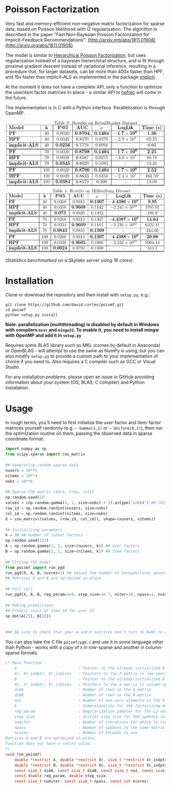 # Poisson Factorization

Very fast and memory-efficient non-negative matrix factorization for sparse data, based on Poisson likelihood with l2 regularization. The algorithm is described in the paper "Fast Non-Bayesian Poisson Factorization for Implicit-Feedback Recommendations":
[http://arxiv.org/abs/1811.01908](http://arxiv.org/abs/1811.01908)

The model is similar to [Hierarchical Poisson Factorization](https://arxiv.org/abs/1311.1704), but uses regularization instead of a bayesian hierarchical structure, and is fit through proximal gradient descent instead of variational inference, resulting in a procedure that, for larger datasets, can be more than 400x faster than HPF, and 15x faster than implicit-ALS as implemented in the package [implicit](https://github.com/benfred/implicit).

At the moment it does not have a complete API, only a function to optimize the user/item factor matrices in-place - a similar API to [hpfrec](https://www.github.com/david-cortes/hpfrec) will come in the future.

The implementation is in C with a Python interface. Parallelization is through OpenMP.

![image](tables/rr_table.png "retailrocket")
![image](tables/ms_table.png "millionsong")

(_Statistics benchmarked on a Skylake server using 16 cores_)

# Installation

Clone or download the repository and then install with `setup.py`, e.g.:

```
git clone https://github.com/david-cortes/poismf.git
cd poismf
python setup.py install
```
**Note: parallelization (multithreading) is disabled by default in Windows with compilers `msvc` and `mingw32`. To enable it, you need to install mingw with OpenMP and add it in `setup.py`**

Requires some BLAS library such as MKL (comes by default in Anaconda) or OpenBLAS - will attempt to use the same as NumPy is using, but you can also modify `setup.py` to provide a custom path to your implementation of choice if you need to. Also requires a C compiler such as GCC or Visual Studio.

For any installation problems, please open an issue in GitHub providing information about your system (OS, BLAS, C compiler) and Python installation.

# Usage

In rough terms, you'll need to first initialize the user-factor and item-factor matrices yourself randomly (e.g. `~ Gamma(1,1)` or `~ Uniform(0,1)`), then run the optimization routine on them, passing the observed data in sparse coordinate format:

```python
import numpy as np
from scipy.sparse import coo_matrix

## Generating random sparse data
nusers = 10**5
nitems = 10**4
nobs = 10**6

## Sparse COO matrix (data, (row, col))
np.random.seed(1)
values = (np.random.gamma(1, 1, size=nobs) + 1).astype('int64') ## this is just to round values, they are casted anyway later
row_id = np.random.randint(nusers, size=nobs)
col_id = np.random.randint(nitems, size=nobs)
X = coo_matrix((values, (row_id, col_id)), shape=(nusers, nitems))

## Initializing paramters
k = 30 ## number of latent factors
np.random.seed(123)
A = np.random.gamma(1, 1, size=(nusers, k)) ## User factors
B = np.random.gamma(1, 1, size=(nitems, k)) ## Item factors

## Fitting the model
from poismf import run_pgd
run_pgd(X, A, B, ncores=1) ## adjust the number of threads/cores accordingly for your computer
## Matrices A and B are optimized in-place

## Full call
run_pgd(X, A, B, reg_param=1e9, step_size=1e-7, niter=10, npass=1, ncores=1)

## Making predictions
## Predict count of item 10 for user 25
np.dot(A[25], B[10])


### Be sure to check that your A and B matrices don't turn to NaNs to Zeros!!
```

You can also take the C file `poismf/pgd.c` and use it in some language other than Python - works with a copy of `X` in row-sparse and another in column-sparse formats.

```c
/* Main function
	A                           : Pointer to the already-initialized A matrix (user-factor)
	Xr, Xr_indptr, Xr_indices   : Pointers to the X matrix in row-sparse format
	B                           : Pointer to the already-initialized B matrix (item-factor)
	Xc, Xc_indptr, Xc_indices   : Pointers to the X matrix in column-sparse format
	dimA                        : Number of rows in the A matrix
	dimB                        : Number of rows in the B matrix
	nnz                         : Number of non-zero elements in the X matrix
	k                           : Dimensionality for the factorizing matrices (number of columns of A and B matrices)
	reg_param                   : Regularization pameter for the L2 norm of the A and B matrices
	step_size                   : Initial step size for PGD updates (will be decreased by 1/2 every iteration)
	numiter                     : Number of iterations for which to run the procedure
	npass                       : Number of updates to the same matrix per iteration
	ncores                      : Number of threads to use
Matrices A and B are optimized in-place.
Function does not have a return value.
*/
void run_poismf(
	double *restrict A, double *restrict Xr, size_t *restrict Xr_indptr, size_t *restrict Xr_indices,
	double *restrict B, double *restrict Xc, size_t *restrict Xc_indptr, size_t *restrict Xc_indices,
	const size_t dimA, const size_t dimB, const size_t nnz, const size_t k,
	const double reg_param, double step_size,
	const size_t numiter, const size_t npass, const int ncores)
```
